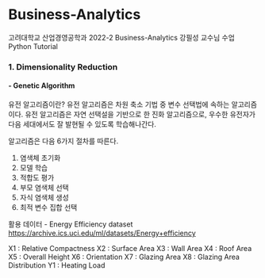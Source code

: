# Business-Analytics

고려대학교 산업경영공학과 2022-2 Business-Analytics 강필성 교수님 수업 Python Tutorial

### 1. Dimensionality Reduction

#### - Genetic Algorithm

유전 알고리즘이란?
유전 알고리즘은 차원 축소 기법 중 변수 선택법에 속하는 알고리즘이다.
유전 알고리즘은 자연 선택설을 기반으로 한 진화 알고리즘으로, 우수한 유전자가 다음 세대에서도 잘 발현될 수 있도록 학습해나간다.

알고리즘은 다음 6가지 절차를 따른다.
1. 염색체 초기화
2. 모델 학습
3. 적합도 평가
4. 부모 염색체 선택
5. 자식 염색체 생성
6. 최적 변수 집합 선택

활용 데이터 - Energy Efficiency dataset
https://archive.ics.uci.edu/ml/datasets/Energy+efficiency

X1 : Relative Compactness
X2 : Surface Area
X3 : Wall Area
X4 : Roof Area
X5 : Overall Height
X6 : Orientation
X7 : Glazing Area
X8 : Glazing Area Distribution
Y1 : Heating Load
